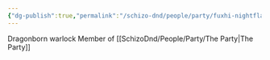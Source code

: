 ```yaml
---
{"dg-publish":true,"permalink":"/schizo-dnd/people/party/fuxhi-nightflame/"}
---
```



Dragonborn warlock
Member of [[SchizoDnd/People/Party/The Party\|The Party]]